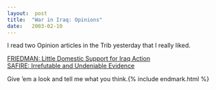 ```yaml
---
layout:  post
title:  "War in Iraq: Opinions"
date:   2003-02-10
---
```


I read two Opinion articles in the Trib yesterday that I really liked.

[FRIEDMAN: Little Domestic Support for Iraq Action](http://www.sltrib.com/2003/Feb/02092003/commenta/27529.asp)<br />
[SAFIRE: Irrefutable and Undeniable Evidence](http://www.sltrib.com/2003/Feb/02092003/commenta/27537.asp)

Give ’em a look and tell me what you think.{% include endmark.html %}